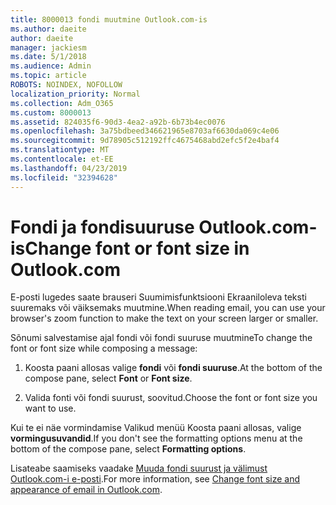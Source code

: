 ```yaml
---
title: 8000013 fondi muutmine Outlook.com-is
ms.author: daeite
author: daeite
manager: jackiesm
ms.date: 5/1/2018
ms.audience: Admin
ms.topic: article
ROBOTS: NOINDEX, NOFOLLOW
localization_priority: Normal
ms.collection: Adm_O365
ms.custom: 8000013
ms.assetid: 824035f6-90d3-4ea2-a92b-6b73b4ec0076
ms.openlocfilehash: 3a75bdbeed346621965e8703af6630da069c4e06
ms.sourcegitcommit: 9d78905c512192ffc4675468abd2efc5f2e4baf4
ms.translationtype: MT
ms.contentlocale: et-EE
ms.lasthandoff: 04/23/2019
ms.locfileid: "32394628"
---
```

# <a name="change-font-or-font-size-in-outlookcom"></a><span data-ttu-id="94a91-102">Fondi ja fondisuuruse Outlook.com-is</span><span class="sxs-lookup"><span data-stu-id="94a91-102">Change font or font size in Outlook.com</span></span>

<span data-ttu-id="94a91-103">E-posti lugedes saate brauseri Suumimisfunktsiooni Ekraaniloleva teksti suuremaks või väiksemaks muutmine.</span><span class="sxs-lookup"><span data-stu-id="94a91-103">When reading email, you can use your browser's zoom function to make the text on your screen larger or smaller.</span></span>
  
<span data-ttu-id="94a91-104">Sõnumi salvestamise ajal fondi või fondi suuruse muutmine</span><span class="sxs-lookup"><span data-stu-id="94a91-104">To change the font or font size while composing a message:</span></span>
  
1. <span data-ttu-id="94a91-105">Koosta paani allosas valige **fondi** või **fondi suuruse**.</span><span class="sxs-lookup"><span data-stu-id="94a91-105">At the bottom of the compose pane, select **Font** or **Font size**.</span></span>
    
2. <span data-ttu-id="94a91-106">Valida fonti või fondi suurust, soovitud.</span><span class="sxs-lookup"><span data-stu-id="94a91-106">Choose the font or font size you want to use.</span></span>
    
<span data-ttu-id="94a91-107">Kui te ei näe vormindamise Valikud menüü Koosta paani allosas, valige **vormingusuvandid**.</span><span class="sxs-lookup"><span data-stu-id="94a91-107">If you don't see the formatting options menu at the bottom of the compose pane, select **Formatting options**.</span></span>
  
<span data-ttu-id="94a91-108">Lisateabe saamiseks vaadake [Muuda fondi suurust ja välimust Outlook.com-i e-posti](https://go.microsoft.com/fwlink/p/?linkid=873130).</span><span class="sxs-lookup"><span data-stu-id="94a91-108">For more information, see [Change font size and appearance of email in Outlook.com](https://go.microsoft.com/fwlink/p/?linkid=873130).</span></span>
  

